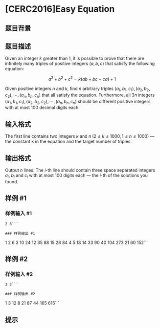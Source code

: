 # [CERC2016]Easy Equation

## 题目背景



## 题目描述

Given an integer $k$ greater than $1$, it is possible to prove that there are infinitely many triples of positive integers $(a, b, c)$ that satisfy the following equation:

$$a^2+b^2+c^2=k(ab+bc+ca)+1$$

Given positive integers $n$ and $k$, find $n$ arbitrary triples $(a_1, b_1, c_1), (a_2, b_2, c_2), \cdots , (a_n, b_n, c_n)$ that all
satisfy the equation. Furthermore, all $3n$ integers $(a_1, b_1, c_1), (a_2, b_2, c_2), \cdots , (a_n, b_n, c_n)$ should be different positive integers with at most $100$ decimal digits each.

## 输入格式

The first line contains two integers $k$ and $n\;(2 \leq k \leq 1000, 1 \leq n \leq 1000)$ — the constant k in the
equation and the target number of triples.

## 输出格式

Output $n$ lines. The $i$-th line should contain three space separated integers $a_i$, $b_i$ and $c_i$ with at most $100$ digits each — the $i$-th of the solutions you found.

## 样例 #1

### 样例输入 #1
```
2 8```

### 样例输出 #1

```
1 2 6
3 10 24
12 35 88
15 28 84
4 5 18
14 33 90
40 104 273
21 60 152```

## 样例 #2

### 样例输入 #2
```
3 3```

### 样例输出 #2

```
1 3 12
8 21 87
44 165 615```

## 提示


